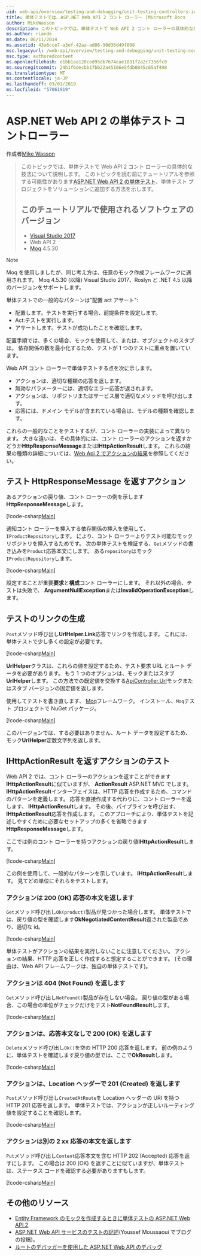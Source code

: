 ```yaml
---
uid: web-api/overview/testing-and-debugging/unit-testing-controllers-in-web-api
title: 単体テストでは、ASP.NET Web API 2 コント ローラー |Microsoft Docs
author: MikeWasson
description: このトピックでは、単体テストで Web API 2 コント ローラーの具体的な技法について説明します。 このトピックを読む前に単位のチュートリアルを読みたい場合があります.
ms.author: riande
ms.date: 06/11/2014
ms.assetid: 43a6cce7-a3ef-42aa-ad06-90d36d49f098
msc.legacyurl: /web-api/overview/testing-and-debugging/unit-testing-controllers-in-web-api
msc.type: authoredcontent
ms.openlocfilehash: e1bb1aa120ced95db7674eae1831f2a2c7356fc0
ms.sourcegitcommit: 24b1f6decbb17bb22a45166e5fdb0845c65af498
ms.translationtype: MT
ms.contentlocale: ja-JP
ms.lasthandoff: 03/01/2019
ms.locfileid: "57061919"
---
```

<a name="unit-testing-controllers-in-aspnet-web-api-2"></a>ASP.NET Web API 2 の単体テスト コントローラー
====================
作成者[Mike Wasson](https://github.com/MikeWasson)

> このトピックでは、単体テストで Web API 2 コント ローラーの具体的な技法について説明します。 このトピックを読む前にチュートリアルを参照する可能性があります[ASP.NET Web API 2 の単体テスト](unit-testing-with-aspnet-web-api.md)、単体テスト プロジェクトをソリューションに追加する方法を示します。
>
> ## <a name="software-versions-used-in-the-tutorial"></a>このチュートリアルで使用されるソフトウェアのバージョン
>
> - [Visual Studio 2017](https://visualstudio.microsoft.com/downloads/?utm_medium=microsoft&utm_source=docs.microsoft.com&utm_campaign=button+cta&utm_content=download+vs2017)
> - Web API 2
> - [Moq](https://github.com/Moq) 4.5.30

> [!NOTE]
> Moq を使用しましたが、同じ考え方は、任意のモック作成フレームワークに適用されます。 Moq 4.5.30 (以降) Visual Studio 2017、Roslyn と .NET 4.5 以降のバージョンをサポートします。

単体テストでの一般的なパターンは&quot;配置 act アサート&quot;:

- 配置します。テストを実行する場合、前提条件を設定します。
- Act:テストを実行します。
- アサートします。テストが成功したことを確認します。

配置手順では、多くの場合、モックを使用して、または、オブジェクトのスタブは。 依存関係の数を最小化するため、テストが 1 つのテストに重点を置いています。

Web API コント ローラーで単体テストする点を次に示します。

- アクションは、適切な種類の応答を返します。
- 無効なパラメーターには、適切なエラー応答が返されます。
- アクションは、リポジトリまたはサービス層で適切なメソッドを呼び出します。
- 応答には、ドメイン モデルが含まれている場合は、モデルの種類を確認します。

これらの一般的なことをテストするが、コント ローラーの実装によって異なります。 大きな違いは、その具体的には、コント ローラーのアクションを返すかどうか**HttpResponseMessage**または**IHttpActionResult**します。 これらの結果の種類の詳細については、[Web Api 2 でアクションの結果](../getting-started-with-aspnet-web-api/action-results.md)を参照してください。

## <a name="testing-actions-that-return-httpresponsemessage"></a>テスト HttpResponseMessage を返すアクション

あるアクションの戻り値、コント ローラーの例を示します**HttpResponseMessage**します。

[!code-csharp[Main](unit-testing-controllers-in-web-api/samples/sample1.cs)]

通知コント ローラーを挿入する依存関係の挿入を使用して、`IProductRepository`します。 により、コント ローラーよりテスト可能なモック リポジトリを挿入するためです。 次の単体テストを検証する、`Get`メソッドの書き込みを`Product`応答本文にします。 ある`repository`はモック`IProductRepository`します。

[!code-csharp[Main](unit-testing-controllers-in-web-api/samples/sample2.cs)]

設定することが重要**要求**と**構成**コント ローラーにします。 それ以外の場合、テストは失敗で、 **ArgumentNullException**または**InvalidOperationException**します。

## <a name="testing-link-generation"></a>テストのリンクの生成

`Post`メソッド呼び出し**UrlHelper.Link**応答でリンクを作成します。 これには、単体テストで少し多くの設定が必要です。

[!code-csharp[Main](unit-testing-controllers-in-web-api/samples/sample3.cs)]

**UrlHelper**クラスは、これらの値を設定するため、テスト要求 URL とルート データを必要があります。 もう 1 つのオプションは、モックまたはスタブ**UrlHelper**します。 この方法での既定値を交換する[ApiController.Url](https://msdn.microsoft.com/library/system.web.http.apicontroller.url.aspx)モックまたはスタブ バージョンの固定値を返します。

使用してテストを書き直します、 [Moq](https://github.com/Moq)フレームワーク。 インストール、`Moq`テスト プロジェクトで NuGet パッケージ。

[!code-csharp[Main](unit-testing-controllers-in-web-api/samples/sample4.cs)]

このバージョンでは、する必要はありません、ルート データを設定するため、モック**UrlHelper**定数文字列を返します。


## <a name="testing-actions-that-return-ihttpactionresult"></a>IHttpActionResult を返すアクションのテスト

Web API 2 では、コント ローラーのアクションを返すことができます**IHttpActionResult**に似ていますが、 **ActionResult** ASP.NET MVC でします。 **IHttpActionResult**インターフェイスは、HTTP 応答を作成するため、コマンドのパターンを定義します。 応答を直接作成する代わりに、コント ローラーを返します、 **IHttpActionResult**します。 その後、パイプラインを呼び出す、 **IHttpActionResult**応答を作成します。 このアプローチにより、単体テストを記述しやすくために必要なセットアップの多くを省略できます**HttpResponseMessage**します。

ここでは例のコント ローラーを持つアクションの戻り値**IHttpActionResult**します。

[!code-csharp[Main](unit-testing-controllers-in-web-api/samples/sample5.cs)]

この例を使用して、一般的なパターンを示しています。 **IHttpActionResult**します。 見てどの単位にそれらをテストします。

### <a name="action-returns-200-ok-with-a-response-body"></a>アクションは 200 (OK) 応答の本文を返します

`Get`メソッド呼び出し`Ok(product)`製品が見つかった場合します。 単体テストでは、戻り値の型を確認します**OkNegotiatedContentResult**返された製品であり、適切な id。

[!code-csharp[Main](unit-testing-controllers-in-web-api/samples/sample6.cs)]

単体テストがアクションの結果を実行しないことに注意してください。 アクションの結果、HTTP 応答を正しく作成すると想定することができます。 (その理由は、Web API フレームワークは、独自の単体テストです)。

### <a name="action-returns-404-not-found"></a>アクションは 404 (Not Found) を返します

`Get`メソッド呼び出し`NotFound()`製品が存在しない場合。 戻り値の型がある場合、この場合の単位がチェックだけをテスト**NotFoundResult**します。

[!code-csharp[Main](unit-testing-controllers-in-web-api/samples/sample7.cs)]

### <a name="action-returns-200-ok-with-no-response-body"></a>アクションは、応答本文なしで 200 (OK) を返します

`Delete`メソッド呼び出し`Ok()`を空の HTTP 200 応答を返します。 前の例のように、単体テストを確認します戻り値の型では、ここで**OkResult**します。

[!code-csharp[Main](unit-testing-controllers-in-web-api/samples/sample8.cs)]

### <a name="action-returns-201-created-with-a-location-header"></a>アクションは、Location ヘッダーで 201 (Created) を返します

`Post`メソッド呼び出し`CreatedAtRoute`を Location ヘッダーの URI を持つ HTTP 201 応答を返します。 単体テストでは、アクションが正しいルーティング値を設定することを確認します。

[!code-csharp[Main](unit-testing-controllers-in-web-api/samples/sample9.cs)]

### <a name="action-returns-another-2xx-with-a-response-body"></a>アクションは別の 2 xx 応答の本文を返します

`Put`メソッド呼び出し`Content`応答本文を含む HTTP 202 (Accepted) 応答を返すにします。 この場合は 200 (OK) を返すことに似ていますが、単体テストは、ステータス コードを確認する必要がありますもします。

[!code-csharp[Main](unit-testing-controllers-in-web-api/samples/sample10.cs)]

## <a name="additional-resources"></a>その他のリソース

- [Entity Framework のモックを作成するときに単体テストの ASP.NET Web API 2](mocking-entity-framework-when-unit-testing-aspnet-web-api-2.md)
- [ASP.NET Web API サービスのテストの記述](https://blogs.msdn.com/b/youssefm/archive/2013/01/28/writing-tests-for-an-asp-net-webapi-service.aspx)(Youssef Moussaoui でブログの投稿)。
- [ルートのデバッガーを使用した ASP.NET Web API のデバッグ](https://blogs.msdn.com/b/webdev/archive/2013/04/04/debugging-asp-net-web-api-with-route-debugger.aspx)
